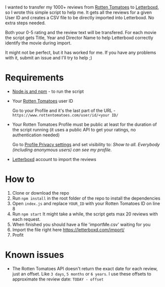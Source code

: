 I wanted to transfer my 1000+ reviews from
[Rotten Tomatoes](https://www.rottentomatoes.com)
to [Letterboxd](https://letterboxd.com),
so I wrote this simple script to help me. It gets all the reviews for a given
User ID and creates a CSV file to be directly imported into Letterboxd. No extra
steps needed.

Both your 0-5 rating and the review text will be transfered. For each movie the
script gets Title, Year and Director Name to help Letterboxd correctly identify
the movie during import.

It might not be perfect, but it has worked for me. If you have any problems with
it, submit an issue and I'll try to help ;)

# Requirements

- [Node.js and npm](https://nodejs.org) - to run the script
- Your [Rotten Tomatoes](https://www.rottentomatoes.com) user ID

  Go to your Profile and it's the last part of the URL -
  `https://www.rottentomatoes.com/user/id/<your ID/`

- Your Rotten Tomatoes Profile must be public at least for the duration of the script running
  (it uses a public API to get your ratings, no authentication needed)

  Go to [Profile Privacy settings](https://www.rottentomatoes.com/user/account/profile_preferences/)
  and set visibility to: _Show to all. Everybody (including anonymous users) can see my profile._

- [Letterboxd](https://letterboxd.com) account to import the reviews

# How to

1. Clone or download the repo
2. Run `npm install` in the root folder of the repo to install the dependencies
3. Open `index.js` and replace `YOUR_ID` with your Rotten Tomatoes ID on line 8
4. Run `npm start` It might take a while, the script gets max 20 reviews
   with each request.
5. When finished you should have a file 'importMe.csv' waiting for you
6. Import the file right here https://letterboxd.com/import/
7. Profit

# Known issues

- The Rotten Tomatoes API doesn't return the exact date for each review, just an
  offset. Like `3 days`, `5 months` or `6 years`. I use these offsets
  to approximate the review date: `TODAY - offset`
